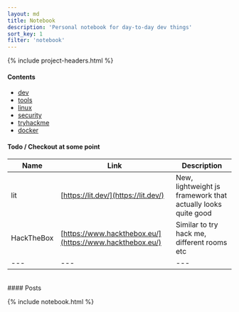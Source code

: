 ```yaml
---
layout: md
title: Notebook
description: 'Personal notebook for day-to-day dev things'
sort_key: 1
filter: 'notebook'
---
```


{% include project-headers.html %}

#### Contents

- [dev](dev)
- [tools](tools)
- [linux](linux)
- [security](security)
- [tryhackme](tryhackme)
- [docker](docker)

#### Todo / Checkout at some point

| Name | Link | Description |
| --- | --- | --- |
| lit | [https://lit.dev/](https://lit.dev/) | New, lightweight js framework that actually looks quite good |
| HackTheBox | [https://www.hackthebox.eu/](https://www.hackthebox.eu/) | Similar to try hack me, different rooms etc |
| --- | --- | --- |

<br/>
#### Posts

{% include notebook.html %}


